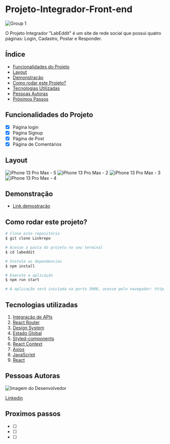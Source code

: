 # Projeto-Integrador-Front-end

![Group 1](https://user-images.githubusercontent.com/111313480/226062696-fb544da7-460a-4759-af7e-f202a0b8640e.jpg)

O Projeto Integrador "LabEddit" é um site de rede social que possui quatro páginas: Login, Cadastro, Postar e Responder.

## Índice 
- <a href ="#funcionalidades">Funcionalidades do Projeto</a>
- <a href="#Layout">Layout</a>
- <a href="#Demonstraçao">Demonstração</a>
- <a href="#rodar">Como rodar este Projeto?</a>
- <a href="#tecnologias">Tecnologias Utilizadas</a>
- <a href="#autoras">Pessoas Autoras</a>
- <a href="#passos">Próximos Passos</a>

## Funcionalidades do Projeto
- [x] Página login
- [x] Página Signup
- [x] Página de Post
- [x] Página de Comentários

## Layout

![iPhone 13 Pro Max - 5](https://user-images.githubusercontent.com/111313480/226063988-7a7945a0-9eb9-4ab3-a677-fe6b34b6a1f3.jpg)
![iPhone 13 Pro Max - 2](https://user-images.githubusercontent.com/111313480/226064147-970bd3d6-e9e6-44a3-9ed3-a636096922e7.jpg)
![iPhone 13 Pro Max - 3](https://user-images.githubusercontent.com/111313480/226064173-c2f39d8c-9588-49fd-96c5-dde806f33b5f.jpg)
![iPhone 13 Pro Max - 4](https://user-images.githubusercontent.com/111313480/226064189-7597538f-4784-401f-93c2-97955423c847.jpg)

## Demonstração

- [Link demostração](https://projeto-integrador-labeddit.surge.sh/)

## Como rodar este projeto?

```bash
# Clone este repositório
$ git clone Linkrepo

# Acesse a pasta do projeto no seu terminal
$ cd labeddit

# Instale as dependencias
$ npm install

# Execute a aplicação
$ npm run start 

# A aplicação será iniciada na porta 3000, acesse pelo navegador: http://localhost:3000
```

## Tecnologias utilizadas

1. [Integração de APIs]()
2. [React Router]()
3. [Design System]()
4. [Estado Global]()
5. [Styled-components]()
6. [React Context]()
7. [Axios]()
8. [JavaScript]()
8. [React]()

## Pessoas Autoras

<img style= "hidth:200px" src = "" alt="Imagem do Desenvolvedor">

[Linkedin](https://www.linkedin.com/in/alexandreshirotaresende/)

## Proximos passos 

- [ ] 
- [ ] 
- [ ]


